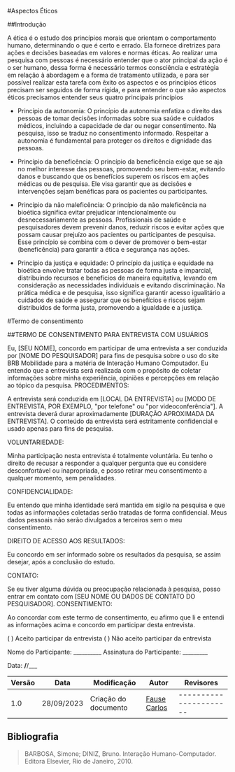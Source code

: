 #Aspectos Éticos

##Introdução

A ética é o estudo dos princípios morais que orientam o comportamento humano, determinando o que é certo e errado. Ela fornece diretrizes para ações e decisões baseadas em valores e normas éticas.
Ao realizar uma pesquisa com pessoas é necessário entender que o ator principal da ação é o ser humano, dessa forma é necessário termos consciência e estratégia em relação à abordagem e a forma de tratamento utilizada, e para ser possível realizar esta tarefa com êxito os aspectos e os princípios éticos precisam ser seguidos de forma rígida, e para entender o que são aspectos éticos precisamos entender seus quatro principais princípios 



- Princípio da autonomia:
O princípio da autonomia enfatiza o direito das pessoas de tomar decisões informadas sobre sua saúde e cuidados médicos, incluindo a capacidade de dar ou negar consentimento. Na pesquisa, isso se traduz no consentimento informado. Respeitar a autonomia é fundamental para proteger os direitos e dignidade das pessoas.

- Princípio da beneficência:
O princípio da beneficência exige que se aja no melhor interesse das pessoas, promovendo seu bem-estar, evitando danos e buscando que os benefícios superem os riscos em ações médicas ou de pesquisa. Ele visa garantir que as decisões e intervenções sejam benéficas para os pacientes ou participantes.

- Princípio da não maleficência: 
O princípio da não maleficência na bioética significa evitar prejudicar intencionalmente ou desnecessariamente as pessoas. Profissionais de saúde e pesquisadores devem prevenir danos, reduzir riscos e evitar ações que possam causar prejuízo aos pacientes ou participantes de pesquisa. Esse princípio se combina com o dever de promover o bem-estar (beneficência) para garantir a ética e segurança nas ações.

- Princípio da justiça e equidade:
O princípio da justiça e equidade na bioética envolve tratar todas as pessoas de forma justa e imparcial, distribuindo recursos e benefícios de maneira equitativa, levando em consideração as necessidades individuais e evitando discriminação. Na prática médica e de pesquisa, isso significa garantir acesso igualitário a cuidados de saúde e assegurar que os benefícios e riscos sejam distribuídos de forma justa, promovendo a igualdade e a justiça.

#Termo de consentimento

##TERMO DE CONSENTIMENTO PARA ENTREVISTA COM USUÁRIOS

Eu, [SEU NOME], concordo em participar de uma entrevista a ser conduzida por [NOME DO
PESQUISADOR] para fins de pesquisa sobre o uso do site BRB Mobilidade para a matéria
de Interação Humano Computador.
Eu entendo que a entrevista será realizada com o propósito de coletar informações sobre
minha experiência, opiniões e percepções em relação ao tópico da pesquisa.
PROCEDIMENTOS:

A entrevista será conduzida em [LOCAL DA ENTREVISTA] ou [MODO DE ENTREVISTA,
POR EXEMPLO, "por telefone" ou "por videoconferência"].
A entrevista deverá durar aproximadamente [DURAÇÃO APROXIMADA DA ENTREVISTA].
O conteúdo da entrevista será estritamente confidencial e usado apenas para fins de
pesquisa.

VOLUNTARIEDADE:

Minha participação nesta entrevista é totalmente voluntária. Eu tenho o direito de recusar a
responder a qualquer pergunta que eu considere desconfortável ou inapropriada, e posso
retirar meu consentimento a qualquer momento, sem penalidades.

CONFIDENCIALIDADE:

Eu entendo que minha identidade será mantida em sigilo na pesquisa e que todas as
informações coletadas serão tratadas de forma confidencial. Meus dados pessoais não
serão divulgados a terceiros sem o meu consentimento.

DIREITO DE ACESSO AOS RESULTADOS:

Eu concordo em ser informado sobre os resultados da pesquisa, se assim desejar, após a
conclusão do estudo.

CONTATO:

Se eu tiver alguma dúvida ou preocupação relacionada à pesquisa, posso entrar em contato
com [SEU NOME OU DADOS DE CONTATO DO PESQUISADOR].
CONSENTIMENTO:

Ao concordar com este termo de consentimento, eu afirmo que li e entendi as informações
acima e concordo em participar desta entrevista.

( ) Aceito participar da entrevista
( ) Não aceito participar da entrevista

Nome do Participante: __________
Assinatura do Participante: _________

Data: __/__/___

| Versão | Data       | Modificação                             | Autor                         | Revisores                         |
| ------ | ---------- | --------------------------------------- | ----------------------------- | ----------------------------- |
|    1.0   |   28/09/2023   |   Criação do documento |  [Fause Carlos](https://github.com/FauseSkyWalker)|----------------------|


## Bibliografia

> BARBOSA, Simone; DINIZ, Bruno. Interação Humano-Computador. Editora Elsevier, Rio de Janeiro, 2010.


